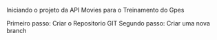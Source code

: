 Iniciando o projeto da API Movies para o Treinamento do Gpes

Primeiro passo: Criar o Repositorio GIT
Segundo passo: Criar uma nova branch
